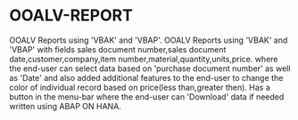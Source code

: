 # OOALV-REPORT
OOALV Reports using 'VBAK' and 'VBAP'.
OOALV Reports using 'VBAK' and 'VBAP' with fields sales document number,sales document date,customer,company,item number,material,quantity,units,price. where the end-user can select data based on 'purchase document number' as well as 'Date' and also added additional features to the end-user to change the color of individual record based on price(less than,greater then). Has a button in the menu-bar where the end-user can 'Download' data if needed written using ABAP ON HANA.
